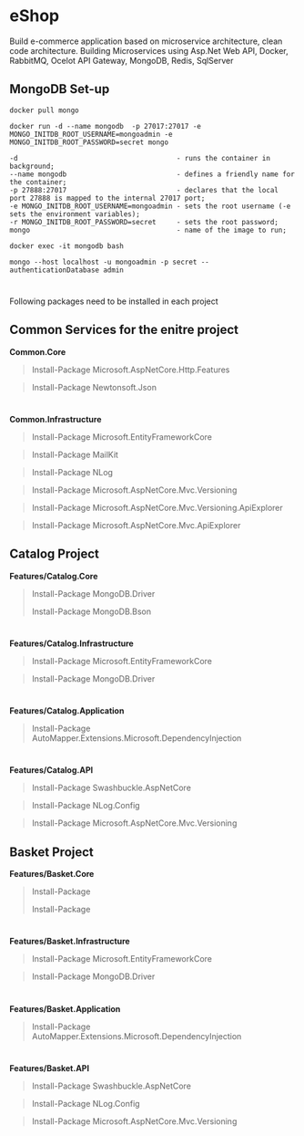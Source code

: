 # eShop
Build e-commerce application based on microservice architecture, clean code architecture. 
Building Microservices using Asp.Net Web API, Docker, RabbitMQ, Ocelot API Gateway, MongoDB, Redis, SqlServer

## MongoDB Set-up


` docker pull mongo `

` docker run -d --name mongodb  -p 27017:27017 -e MONGO_INITDB_ROOT_USERNAME=mongoadmin -e MONGO_INITDB_ROOT_PASSWORD=secret mongo `

```
-d                                       - runs the container in background;
--name mongodb                           - defines a friendly name for the container;
-p 27888:27017                           - declares that the local port 27888 is mapped to the internal 27017 port;
-e MONGO_INITDB_ROOT_USERNAME=mongoadmin - sets the root username (-e sets the environment variables);
-r MONGO_INITDB_ROOT_PASSWORD=secret     - sets the root password;
mongo                                    - name of the image to run;
```


` docker exec -it mongodb bash `

` mongo --host localhost -u mongoadmin -p secret --authenticationDatabase admin `


#
Following packages need to be installed in each project


## Common Services for the enitre project

**Common.Core**

>Install-Package Microsoft.AspNetCore.Http.Features

>Install-Package Newtonsoft.Json

#
**Common.Infrastructure**

>Install-Package Microsoft.EntityFrameworkCore

>Install-Package MailKit

>Install-Package NLog

>Install-Package Microsoft.AspNetCore.Mvc.Versioning

>Install-Package Microsoft.AspNetCore.Mvc.Versioning.ApiExplorer

>Install-Package Microsoft.AspNetCore.Mvc.ApiExplorer


## Catalog Project

**Features/Catalog.Core**

>Install-Package MongoDB.Driver
>
>Install-Package MongoDB.Bson


#
**Features/Catalog.Infrastructure**

>Install-Package Microsoft.EntityFrameworkCore

>Install-Package MongoDB.Driver


#
**Features/Catalog.Application**

>Install-Package AutoMapper.Extensions.Microsoft.DependencyInjection


#
**Features/Catalog.API**

>Install-Package Swashbuckle.AspNetCore

>Install-Package NLog.Config

>Install-Package Microsoft.AspNetCore.Mvc.Versioning


## Basket Project

**Features/Basket.Core**

>Install-Package 
>
>Install-Package 


#
**Features/Basket.Infrastructure**

>Install-Package Microsoft.EntityFrameworkCore

>Install-Package MongoDB.Driver


#
**Features/Basket.Application**

>Install-Package AutoMapper.Extensions.Microsoft.DependencyInjection


#
**Features/Basket.API**

>Install-Package Swashbuckle.AspNetCore

>Install-Package NLog.Config

>Install-Package Microsoft.AspNetCore.Mvc.Versioning

